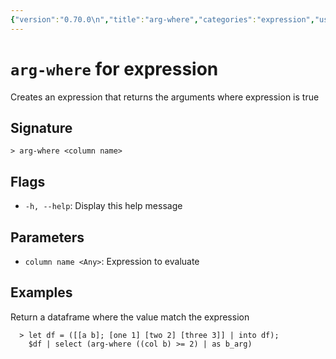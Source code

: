 ```yaml
---
{"version":"0.70.0\n","title":"arg-where","categories":"expression","usage":"Creates an expression that returns the arguments where expression is true\n"}
---
```

<!-- THIS FILE IS GENERATED BY update_book_commands.cjs USING NUSHELL'S HELP COMMANDS.
REFRAIN FROM EDITING IT MANUALLY.-->
# <code>arg-where</code> for expression

<div class='command-title'>Creates an expression that returns the arguments where expression is true</div>

## Signature

```> arg-where <column name>```

## Flags

 * ```-h, --help```: Display this help message
## Parameters

 * ```column name <Any>```: Expression to evaluate
## Examples

  Return a dataframe where the value match the expression
```shell
  > let df = ([[a b]; [one 1] [two 2] [three 3]] | into df);
    $df | select (arg-where ((col b) >= 2) | as b_arg)
```


